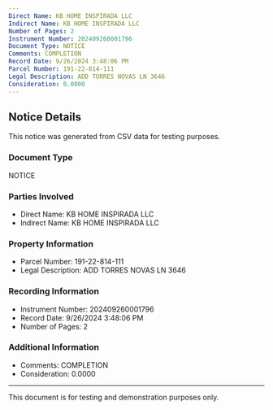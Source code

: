 ```yaml
---
Direct Name: KB HOME INSPIRADA LLC
Indirect Name: KB HOME INSPIRADA LLC
Number of Pages: 2
Instrument Number: 202409260001796
Document Type: NOTICE
Comments: COMPLETION
Record Date: 9/26/2024 3:48:06 PM
Parcel Number: 191-22-814-111
Legal Description: ADD TORRES NOVAS LN 3646
Consideration: 0.0000
---
```


## Notice Details

This notice was generated from CSV data for testing purposes.

### Document Type
NOTICE

### Parties Involved
- Direct Name: KB HOME INSPIRADA LLC
- Indirect Name: KB HOME INSPIRADA LLC

### Property Information
- Parcel Number: 191-22-814-111
- Legal Description: ADD TORRES NOVAS LN 3646

### Recording Information
- Instrument Number: 202409260001796
- Record Date: 9/26/2024 3:48:06 PM
- Number of Pages: 2

### Additional Information
- Comments: COMPLETION
- Consideration: 0.0000

---

This document is for testing and demonstration purposes only.
